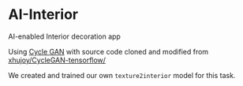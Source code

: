 # AI-Interior
AI-enabled Interior decoration app

Using [Cycle GAN](https://arxiv.org/abs/1703.10593) with source code cloned and modified from
[xhujoy/CycleGAN-tensorflow/](https://github.com/xhujoy/CycleGAN-tensorflow/)

We created and trained our own `texture2interior` model for this task.
